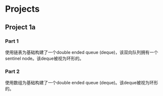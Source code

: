 # Projects

## Project 1a

### Part 1

使用链表为基础构建了一个double ended queue (deque)，该双向队列拥有一个sentinel node。该deque被视为环形的。

### Part 2

使用数组为基础构建了一个double ended queue (deque)。该deque被视为环形的。
